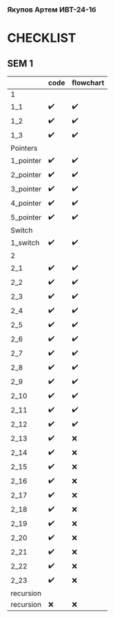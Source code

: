 ### Якупов Артем ИВТ-24-1б
# CHECKLIST
## SEM 1

|   | code  | flowchart |
| - | ------------- | ------------- |
|1| | |
|1_1| ✔️ | ✔️ |
|1_2| ✔️ | ✔️ |
|1_3| ✔️ | ✔️ |
|Pointers| | |
|1_pointer| ✔️ | ✔️ |
|2_pointer| ✔️ | ✔️ |
|3_pointer| ✔️ | ✔️ |
|4_pointer| ✔️ | ✔️ |
|5_pointer| ✔️ | ✔️ |
|Switch| | |
|1_switch| ✔️ | ✔️ |
|2| | |
|2_1| ✔️ | ✔️ |
|2_2| ✔️ | ✔️ |
|2_3| ✔️ | ✔️ |
|2_4| ✔️ | ✔️ |
|2_5| ✔️ | ✔️ |
|2_6| ✔️ | ✔️ |
|2_7| ✔️ | ✔️ |
|2_8| ✔️ | ✔️ |
|2_9| ✔️ | ✔️ |
|2_10| ✔️ | ✔️ |
|2_11| ✔️ | ✔️ |
|2_12| ✔️ | ✔️ |
|2_13| ✔️ | ❌ |
|2_14| ✔️ | ❌ |
|2_15| ✔️ | ❌ |
|2_16| ✔️ | ❌ |
|2_17| ✔️ | ❌ |
|2_18| ✔️ | ❌ |
|2_19| ✔️ | ❌ |
|2_20| ✔️ | ❌ |
|2_21| ✔️ | ❌ |
|2_22| ✔️ | ❌ |
|2_23| ✔️ | ❌ |
|recursion| | |
|recursion| ❌ | ❌ |
